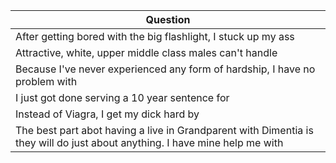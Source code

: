 Question |
--- |
After getting bored with the big flashlight, I stuck <BLANK> up my ass |
Attractive, white, upper middle class males can't handle <BLANK> |
Because I've never experienced any form of hardship, I have no problem with <BLANK> |
I just got done serving a 10 year sentence for <BLANK> |
Instead of Viagra, I get my dick hard by <BLANK> |
The best part abot having a live in Grandparent with Dimentia is they will do just about anything. I have mine help me with <BLANK> |

